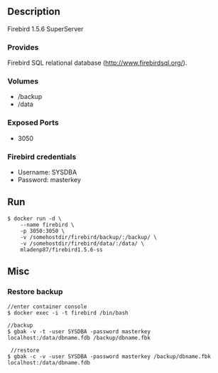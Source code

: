 
## Description

Firebird 1.5.6 SuperServer

### Provides

  Firebird SQL relational database (http://www.firebirdsql.org/).

### Volumes

 * /backup
 * /data

### Exposed Ports

 * 3050

### Firebird credentials

 * Username: SYSDBA
 * Password: masterkey

## Run

	$ docker run -d \
		--name firebird \	
		-p 3050:3050 \
		-v /somehostdir/firebird/backup/:/backup/ \
		-v /somehostdir/firebird/data/:/data/ \
		mladenp87/firebird1.5.6-ss

## Misc

### Restore backup

	//enter container console
	$ docker exec -i -t firebird /bin/bash

    //backup
    $ gbak -v -t -user SYSDBA -password masterkey localhost:/data/dbname.fdb /backup/dbname.fbk 

     //restore 
	$ gbak -c -v -user SYSDBA -password masterkey /backup/dbname.fbk localhost:/data/dbname.fdb
